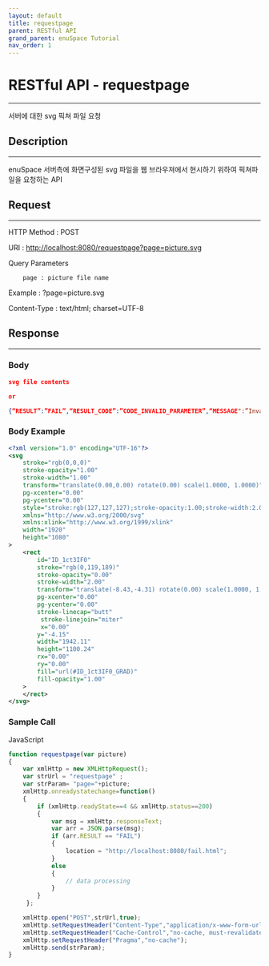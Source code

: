 ```yaml
---
layout: default
title: requestpage
parent: RESTful API
grand_parent: enuSpace Tutorial
nav_order: 1
---
```


# **RESTful API - requestpage**

---

서버에 대한 svg 픽쳐 파일 요청

## **Description**

---

enuSpace 서버측에 화면구성된 svg 파일을 웹 브라우져에서 현시하기 위하여 픽쳐파일을  요청하는 API

## **Request**

---

HTTP Method : POST

URI : [http://localhost:8080/requestpage?page=picture.svg](http://localhost:8080/requestpage?page=picture.svg)

Query Parameters

```
    page : picture file name
```

Example : ?page=picture.svg

Content-Type : text/html; charset=UTF-8

## **Response**

---

### **Body**

```json
svg file contents

or

{“RESULT”:”FAIL”,“RESULT_CODE”:”CODE_INVALID_PARAMETER”,“MESSAGE":”Invalid requestpage parameter”}
```

### **Body Example**

```xml
<?xml version="1.0" encoding="UTF-16"?>
<svg
    stroke="rgb(0,0,0)"
    stroke-opacity="1.00"
    stroke-width="1.00"
    transform="translate(0.00,0.00) rotate(0.00) scale(1.0000, 1.0000)"
    pg-xcenter="0.00"
    pg-ycenter="0.00"
    style="stroke:rgb(127,127,127);stroke-opacity:1.00;stroke-width:2.00;stroke-dasharray:1,1,1;background-color:rgb(61,61,59);"
    xmlns="http://www.w3.org/2000/svg"
    xmlns:xlink="http://www.w3.org/1999/xlink"
    width="1920"
    height="1080"
>
    <rect
        id="ID_1ct3IF0"
        stroke="rgb(0,119,189)"
        stroke-opacity="0.00"
        stroke-width="2.00"
        transform="translate(-8.43,-4.31) rotate(0.00) scale(1.0000, 1.0000)"
        pg-xcenter="0.00"
        pg-ycenter="0.00"
        stroke-linecap="butt"
         stroke-linejoin="miter"
         x="0.00"
        y="-4.15"
        width="1942.11"
        height="1100.24"
        rx="0.00"
        ry="0.00"
        fill="url(#ID_1ct3IF0_GRAD)"
        fill-opacity="1.00"
    >
    </rect>
</svg>
```

### **Sample Call**

JavaScript

```js
function requestpage(var picture) 
{
    var xmlHttp = new XMLHttpRequest();
    var strUrl = "requestpage" ;
    var strParam= "page="+picture;  
    xmlHttp.onreadystatechange=function()
    {
        if (xmlHttp.readyState==4 && xmlHttp.status==200)
        {        
            var msg = xmlHttp.responseText;
            var arr = JSON.parse(msg);        
            if (arr.RESULT == "FAIL")
            {
                location = "http://localhost:8080/fail.html";
            }
            else
            {
                // data processing
            }    
        }
     };

    xmlHttp.open("POST",strUrl,true);    
    xmlHttp.setRequestHeader("Content-Type","application/x-www-form-urlencoded;charset=UTF-8");
    xmlHttp.setRequestHeader("Cache-Control","no-cache, must-revalidate");
    xmlHttp.setRequestHeader("Pragma","no-cache");
    xmlHttp.send(strParam);    
}
```



